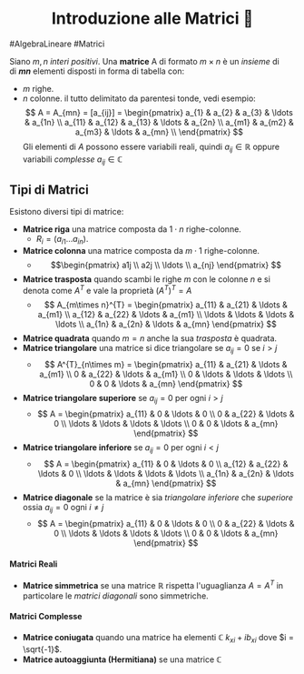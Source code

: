 <h1  style="text-align: center;"> Introduzione alle Matrici 🔢</h1>
#AlgebraLineare #Matrici 

Siano $m, n$ *interi positivi*. Una **matrice** A di formato $m × n$  è un *insieme* di   
di **$mn$** elementi disposti in forma di tabella con:
- $m$ righe.
- $n$ colonne. 
il tutto delimitato da parentesi tonde, vedi esempio:
$$
A = A_{mn} = [a_{ij}] = \begin{pmatrix}
a_{1} & a_{2} & a_{3} & \ldots & a_{1n} \\
a_{11} & a_{12} & a_{13} & \ldots & a_{2n}  \\   
a_{m1} & a_{m2} & a_{m3} & \ldots & a_{mn} \\
\end{pmatrix}
$$
Gli elementi di $A$ possono essere variabili reali, quindi $a_{ij} \in \mathbb{R}$ oppure variabili *complesse* $a_{ij} \in \mathbb{C}$  



## Tipi di Matrici
Esistono diversi tipi di matrice:

- **Matrice riga** una matrice composta da $1 \cdot n$ righe-colonne.
	- $R_{i} = (a_{i1}\ldots a_{in})$.
- **Matrice colonna** una matrice composta da $m \cdot 1$ righe-colonne.
	- $$\begin{pmatrix}
a1j  \\ a2j  \\ \ldots  \\ a_{nj}
\end{pmatrix}
$$
- **Matrice trasposta** quando scambi le righe $m$ con le colonne $n$ e si denota come $A^{T}$ e vale la proprietà $(A^{T})^{T} = A$
	- $$
	A_{m\times n}^{T} = \begin{pmatrix}
a_{11} & a_{21} & \ldots & a_{m1}  \\ 
a_{12} & a_{22} & \ldots & a_{m1}  \\ 
\ldots & \ldots & \ldots & \ldots  \\ 
a_{1n} & a_{2n} & \ldots & a_{mn}  
\end{pmatrix}
$$
- **Matrice quadrata** quando $m = n$ anche la sua *trasposta* è quadrata.
- **Matrice triangolare** una matrice si dice triangolare se $a_{ij} = 0$ se $i>j$
	- $$
	A^{T}_{n\times m} =
\begin{pmatrix}
a_{11} & a_{21} & \ldots & a_{m1}  \\ 
0 & a_{22} & \ldots & a_{m1}  \\ 
0 & \ldots & \ldots & \ldots  \\ 
0 & 0 & \ldots & a_{mn} 
\end{pmatrix}
$$
- **Matrice triangolare superiore** se $a_{ij}=0$ per ogni $i>j$
	- $$
	A = \begin{pmatrix}
a_{11} & 0 & \ldots & 0  \\ 
0 & a_{22} & \ldots & 0  \\ 
\ldots & \ldots & \ldots & \ldots  \\ 
0 & 0 & \ldots & a_{mn}  
\end{pmatrix}
$$
- **Matrice triangolare inferiore** se $a_{ij}=0$ per ogni $i<j$
	- $$
	A = \begin{pmatrix}
a_{11} & 0 & \ldots & 0  \\ 
a_{12} & a_{22} & \ldots & 0  \\ 
\ldots & \ldots & \ldots & \ldots  \\ 
a_{1n} & a_{2n} & \ldots & a_{mn}  
\end{pmatrix}
$$
- **Matrice diagonale** se la matrice è sia *triangolare inferiore* che *superiore* ossia $a_{ij}=0$ ogni $i\not = j$
	- $$
	A = \begin{pmatrix}
a_{11} & 0 & \ldots & 0  \\ 
0 & a_{22} & \ldots & 0  \\ 
\ldots & \ldots & \ldots & \ldots  \\ 
0 & 0 & \ldots & a_{mn}  
\end{pmatrix}
$$


#### Matrici Reali
- **Matrice simmetrica** se una matrice $\mathbb{R}$ rispetta l'uguaglianza $A = A^{T}$ in particolare le *matrici diagonali* sono simmetriche.

#### Matrici Complesse
- **Matrice coniugata** quando una matrice ha elementi $\mathbb{C}$ $k_{xi} + ib_{xi}$ dove $i = \sqrt{-1}$.
- **Matrice autoaggiunta (Hermitiana)** se una matrice $\mathbb{C}$ 


